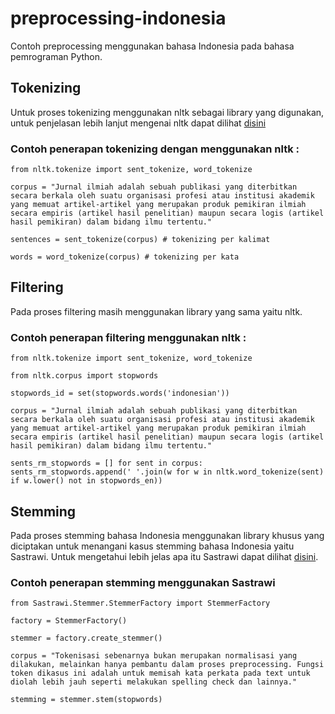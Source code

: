 # preprocessing-indonesia

Contoh preprocessing menggunakan bahasa Indonesia pada bahasa pemrograman Python.

## Tokenizing
Untuk proses tokenizing menggunakan nltk sebagai library yang digunakan, untuk penjelasan lebih lanjut mengenai nltk dapat dilihat [disini](http://www.nltk.org/)

### Contoh penerapan tokenizing dengan menggunakan nltk :

`from nltk.tokenize import sent_tokenize, word_tokenize`

`corpus = "Jurnal ilmiah adalah sebuah publikasi yang diterbitkan secara berkala oleh suatu organisasi profesi atau institusi akademik yang memuat artikel-artikel yang merupakan produk pemikiran ilmiah secara empiris (artikel hasil penelitian) maupun secara logis (artikel hasil pemikiran) dalam bidang ilmu tertentu."`

`sentences = sent_tokenize(corpus) # tokenizing per kalimat`

`words = word_tokenize(corpus) # tokenizing per kata`

## Filtering
Pada proses filtering masih menggunakan library yang sama yaitu nltk.

### Contoh penerapan filtering menggunakan nltk :
`from nltk.tokenize import sent_tokenize, word_tokenize`

`from nltk.corpus import stopwords`

`stopwords_id = set(stopwords.words('indonesian'))`

`corpus = "Jurnal ilmiah adalah sebuah publikasi yang diterbitkan secara berkala oleh suatu organisasi profesi atau institusi akademik yang memuat artikel-artikel yang merupakan produk pemikiran ilmiah secara empiris (artikel hasil penelitian) maupun secara logis (artikel hasil pemikiran) dalam bidang ilmu tertentu."`

`sents_rm_stopwords = []
for sent in corpus:
    sents_rm_stopwords.append(' '.join(w for w in nltk.word_tokenize(sent) if w.lower() not in stopwords_en))`

## Stemming
Pada proses stemming bahasa Indonesia menggunakan library khusus yang diciptakan untuk menangani kasus stemming bahasa Indonesia yaitu Sastrawi. Untuk mengetahui lebih jelas apa itu Sastrawi dapat dilihat [disini](https://github.com/sastrawi/sastrawi).

### Contoh penerapan stemming menggunakan Sastrawi
`from Sastrawi.Stemmer.StemmerFactory import StemmerFactory`

`factory = StemmerFactory()`

`stemmer = factory.create_stemmer()`

`corpus = "Tokenisasi sebenarnya bukan merupakan normalisasi yang dilakukan, melainkan hanya pembantu dalam proses preprocessing. Fungsi token dikasus ini adalah untuk memisah kata perkata pada text untuk diolah lebih jauh seperti melakukan spelling check dan lainnya."`

`stemming = stemmer.stem(stopwords)`
